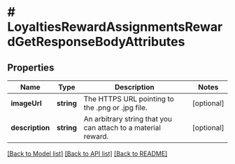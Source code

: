 # # LoyaltiesRewardAssignmentsRewardGetResponseBodyAttributes

## Properties

Name | Type | Description | Notes
------------ | ------------- | ------------- | -------------
**imageUrl** | **string** | The HTTPS URL pointing to the .png or .jpg file. | [optional]
**description** | **string** | An arbitrary string that you can attach to a material reward. | [optional]

[[Back to Model list]](../../README.md#models) [[Back to API list]](../../README.md#endpoints) [[Back to README]](../../README.md)
